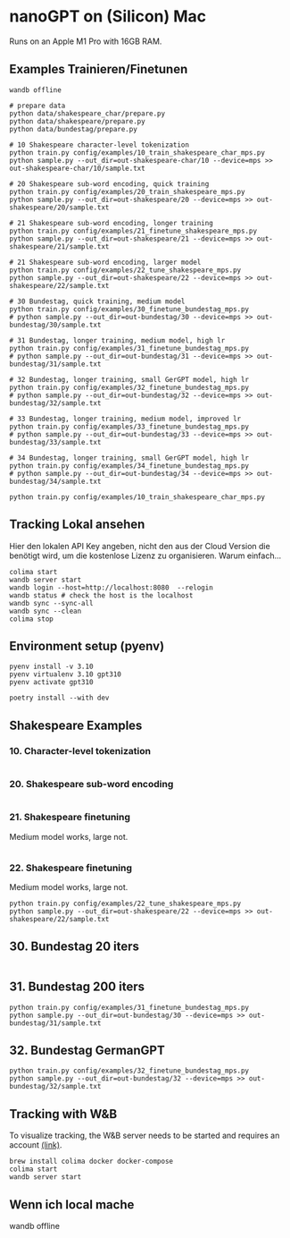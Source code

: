 # nanoGPT on (Silicon) Mac

Runs on an Apple M1 Pro with 16GB RAM.

## Examples Trainieren/Finetunen

```shell
wandb offline

# prepare data
python data/shakespeare_char/prepare.py
python data/shakespeare/prepare.py
python data/bundestag/prepare.py

# 10 Shakespeare character-level tokenization
python train.py config/examples/10_train_shakespeare_char_mps.py
python sample.py --out_dir=out-shakespeare-char/10 --device=mps >> out-shakespeare-char/10/sample.txt

# 20 Shakespeare sub-word encoding, quick training
python train.py config/examples/20_train_shakespeare_mps.py
python sample.py --out_dir=out-shakespeare/20 --device=mps >> out-shakespeare/20/sample.txt

# 21 Shakespeare sub-word encoding, longer training
python train.py config/examples/21_finetune_shakespeare_mps.py
python sample.py --out_dir=out-shakespeare/21 --device=mps >> out-shakespeare/21/sample.txt

# 21 Shakespeare sub-word encoding, larger model
python train.py config/examples/22_tune_shakespeare_mps.py
python sample.py --out_dir=out-shakespeare/22 --device=mps >> out-shakespeare/22/sample.txt

# 30 Bundestag, quick training, medium model
python train.py config/examples/30_finetune_bundestag_mps.py
# python sample.py --out_dir=out-bundestag/30 --device=mps >> out-bundestag/30/sample.txt

# 31 Bundestag, longer training, medium model, high lr
python train.py config/examples/31_finetune_bundestag_mps.py
# python sample.py --out_dir=out-bundestag/31 --device=mps >> out-bundestag/31/sample.txt

# 32 Bundestag, longer training, small GerGPT model, high lr
python train.py config/examples/32_finetune_bundestag_mps.py
# python sample.py --out_dir=out-bundestag/32 --device=mps >> out-bundestag/32/sample.txt

# 33 Bundestag, longer training, medium model, improved lr
python train.py config/examples/33_finetune_bundestag_mps.py
# python sample.py --out_dir=out-bundestag/33 --device=mps >> out-bundestag/33/sample.txt

# 34 Bundestag, longer training, small GerGPT model, high lr
python train.py config/examples/34_finetune_bundestag_mps.py
# python sample.py --out_dir=out-bundestag/34 --device=mps >> out-bundestag/34/sample.txt

python train.py config/examples/10_train_shakespeare_char_mps.py
```

## Tracking Lokal ansehen

Hier den lokalen API Key angeben, nicht den aus der Cloud Version die benötigt wird, um die kostenlose Lizenz zu organisieren. Warum einfach...

```shell
colima start
wandb server start
wandb login --host=http://localhost:8080  --relogin
wandb status # check the host is the localhost
wandb sync --sync-all
wandb sync --clean
colima stop
```


## Environment setup (pyenv)

```shell
pyenv install -v 3.10
pyenv virtualenv 3.10 gpt310
pyenv activate gpt310

poetry install --with dev
```

## Shakespeare Examples

### 10. Character-level tokenization

```shell
```

### 20. Shakespeare sub-word encoding

```shell

```

### 21. Shakespeare finetuning

Medium model works, large not.

```shell

```

### 22. Shakespeare finetuning

Medium model works, large not.

```shell
python train.py config/examples/22_tune_shakespeare_mps.py
python sample.py --out_dir=out-shakespeare/22 --device=mps >> out-shakespeare/22/sample.txt
```

## 30. Bundestag 20 iters

```shell

```

## 31. Bundestag 200 iters

```shell
python train.py config/examples/31_finetune_bundestag_mps.py
python sample.py --out_dir=out-bundestag/30 --device=mps >> out-bundestag/31/sample.txt
```

## 32. Bundestag GermanGPT

```shell
python train.py config/examples/32_finetune_bundestag_mps.py
python sample.py --out_dir=out-bundestag/32 --device=mps >> out-bundestag/32/sample.txt
```


## Tracking with W&B

To visualize tracking, the W&B server needs to be started and requires an account [(link)](https://docs.wandb.ai/guides/hosting/how-to-guides/basic-setup).

```shell
brew install colima docker docker-compose
colima start
wandb server start
```

## Wenn ich local mache

wandb offline







